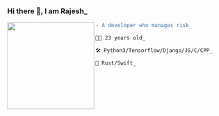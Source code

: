###         Hi there 👋, I am Rajesh_
<img align="left" height="200" src="https://media.giphy.com/media/ao9DUiTKH60XS/giphy.gif"/>

```diff
- A developer who manages risk_

👨‍🎤 23 years old_

🛠 Python3/Tensorflow/Django/JS/C/CPP_

📖 Rust/Swift_
```
